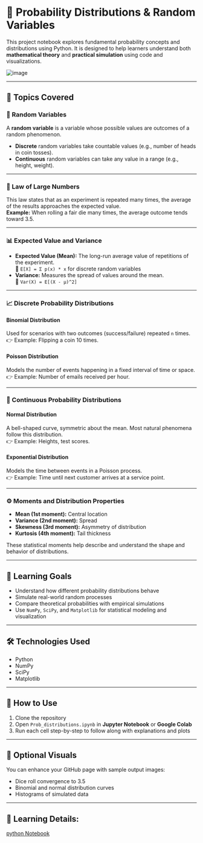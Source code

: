 # 🎲 Probability Distributions & Random Variables

This project notebook explores fundamental probability concepts and distributions using Python. It is designed to help learners understand both **mathematical theory** and **practical simulation** using code and visualizations.

![image](https://github.com/user-attachments/assets/5d36e08c-3ce3-4282-91cb-3bf0145515ac)


---

## 📌 Topics Covered

### 🎯 Random Variables
A **random variable** is a variable whose possible values are outcomes of a random phenomenon.  
- **Discrete** random variables take countable values (e.g., number of heads in coin tosses).  
- **Continuous** random variables can take any value in a range (e.g., height, weight).

---

### 🎲 Law of Large Numbers
This law states that as an experiment is repeated many times, the average of the results approaches the expected value.  
**Example:** When rolling a fair die many times, the average outcome tends toward 3.5.

---

### 📊 Expected Value and Variance
- **Expected Value (Mean):** The long-run average value of repetitions of the experiment.  
  🧮 `E[X] = Σ p(x) * x` for discrete random variables  
- **Variance:** Measures the spread of values around the mean.  
  🧮 `Var(X) = E[(X - μ)^2]`

---

### 📈 Discrete Probability Distributions

#### Binomial Distribution
Used for scenarios with two outcomes (success/failure) repeated `n` times.  
👉 Example: Flipping a coin 10 times.

#### Poisson Distribution
Models the number of events happening in a fixed interval of time or space.  
👉 Example: Number of emails received per hour.

---

### 🔁 Continuous Probability Distributions

#### Normal Distribution
A bell-shaped curve, symmetric about the mean. Most natural phenomena follow this distribution.  
👉 Example: Heights, test scores.

#### Exponential Distribution
Models the time between events in a Poisson process.  
👉 Example: Time until next customer arrives at a service point.

---

### ⚙️ Moments and Distribution Properties
- **Mean (1st moment):** Central location  
- **Variance (2nd moment):** Spread  
- **Skewness (3rd moment):** Asymmetry of distribution  
- **Kurtosis (4th moment):** Tail thickness

These statistical moments help describe and understand the shape and behavior of distributions.

---

## 🧠 Learning Goals

- Understand how different probability distributions behave  
- Simulate real-world random processes  
- Compare theoretical probabilities with empirical simulations  
- Use `NumPy`, `SciPy`, and `Matplotlib` for statistical modeling and visualization

---

## 🛠️ Technologies Used

- Python  
- NumPy  
- SciPy  
- Matplotlib

---

## 📂 How to Use

1. Clone the repository  
2. Open `Prob_distributions.ipynb` in **Jupyter Notebook** or **Google Colab**  
3. Run each cell step-by-step to follow along with explanations and plots  

---

## 📸 Optional Visuals

You can enhance your GitHub page with sample output images:
- Dice roll convergence to 3.5  
- Binomial and normal distribution curves  
- Histograms of simulated data

---

## 🧮 Learning Details:
[python Notebook](https://github.com/BI-with-Sabbir/Statistics-for-Data-Science-using-python/blob/main/Probability%20Distribution/Prob_distributions.ipynb)


